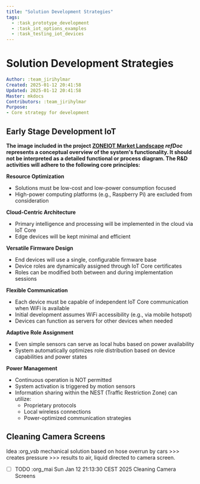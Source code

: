 ```yaml
---
title: "Solution Development Strategies"
tags:
  - :task_prototype_development
  - :task_iot_options_examples
  - :task_testing_iot_devices
---
```


# Solution Development Strategies

```yaml
Author: :team_jirihylmar
Created: 2025-01-12 20:41:58
Updated: 2025-01-12 20:41:58
Master: mkdocs
Contributors: :team_jirihylmar
Purpose:
- Core strategy for development
```
## Early Stage Development IoT

**The image included in the project [ZONEIOT Market Landscape](/development_common/zoneiot_market_landscape_ro#zoneiot-market-landscape) *refDoc* represents a conceptual overview of the system's functionality. It should not be interpreted as a detailed functional or process diagram. The R&D activities will adhere to the following core principles:**

**Resource Optimization**

- Solutions must be low-cost and low-power consumption focused
- High-power computing platforms (e.g., Raspberry Pi) are excluded from consideration

**Cloud-Centric Architecture** 

- Primary intelligence and processing will be implemented in the cloud via IoT Core
- Edge devices will be kept minimal and efficient

**Versatile Firmware Design**

- End devices will use a single, configurable firmware base
- Device roles are dynamically assigned through IoT Core certificates
- Roles can be modified both between and during implementation sessions

**Flexible Communication**

- Each device must be capable of independent IoT Core communication when WiFi is available
- Initial development assumes WiFi accessibility (e.g., via mobile hotspot)
- Devices can function as servers for other devices when needed

**Adaptive Role Assignment**

- Even simple sensors can serve as local hubs based on power availability
- System automatically optimizes role distribution based on device capabilities and power states

**Power Management**

- Continuous operation is NOT permitted
- System activation is triggered by motion sensors
- Information sharing within the NEST (Traffic Restriction Zone) can utilize:
  - Proprietary protocols
  - Local wireless connections
  - Power-optimized communication strategies

## Cleaning Camera Screens

Idea :org_vsb mechanical solution based on hose overrun by cars >>> creates pressure >>> results to air, liquid directed to camera screen.
- [ ] TODO :org_mai Sun Jan 12 21:13:30 CEST 2025 Cleaning Camera Screens